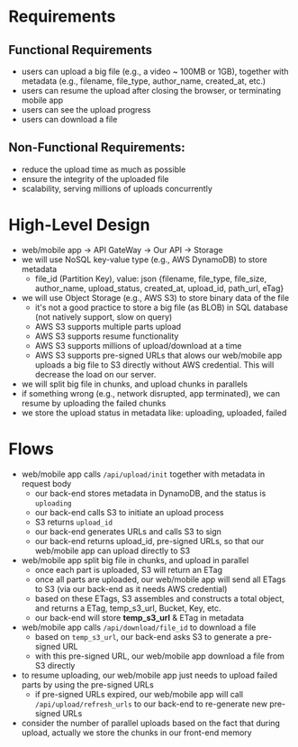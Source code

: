 # Requirements

## Functional Requirements
- users can upload a big file (e.g., a video ~ 100MB or 1GB), together with metadata (e.g., filename, file_type, author_name, created_at, etc.)
- users can resume the upload after closing the browser, or terminating mobile app
- users can see the upload progress
- users can download a file

## Non-Functional Requirements:
- reduce the upload time as much as possible
- ensure the integrity of the uploaded file 
- scalability, serving millions of uploads concurrently

# High-Level Design

- web/mobile app -> API GateWay -> Our API -> Storage
- we will use NoSQL key-value type (e.g., AWS DynamoDB) to store metadata
  - file_id (Partition Key), value: json {filename, file_type, file_size, author_name, upload_status, created_at, upload_id, path_url, eTag}
- we will use Object Storage (e.g., AWS S3) to store binary data of the file
  - it's not a good practice to store a big file (as BLOB) in SQL database (not natively support, slow on query)
  - AWS S3 supports multiple parts upload
  - AWS S3 supports resume functionality
  - AWS S3 supports millions of upload/download at a time
  - AWS S3 supports pre-signed URLs that alows our web/mobile app uploads a big file to S3 directly without AWS credential. This will decrease the load on our server.
- we will split big file in chunks, and upload chunks in parallels
- if something wrong (e.g., network disrupted, app terminated), we can resume by uploading the failed chunks
- we store the upload status in metadata like: uploading, uploaded, failed

# Flows
- web/mobile app calls `/api/upload/init` together with metadata in request body
  - our back-end stores metadata in DynamoDB, and the status is `uploading`
  - our back-end calls S3 to initiate an upload process
  - S3 returns `upload_id`
  - our back-end generates URLs and calls S3 to sign
  - our back-end returns upload_id, pre-signed URLs, so that our web/mobile app can upload directly to S3
- web/mobile app split big file in chunks, and upload in parallel
  - once each part is uploaded, S3 will return an ETag
  - once all parts are uploaded, our web/mobile app will send all ETags to S3 (via our back-end as it needs AWS credential)
  - based on these ETags, S3 assembles and constructs a total object, and returns a ETag, temp_s3_url, Bucket, Key, etc.
  - our back-end will store **temp_s3_url** & ETag in metadata
- web/mobile app calls `/api/download/file_id` to download a file
  - based on `temp_s3_url`, our back-end asks S3 to generate a pre-signed URL
  - with this pre-signed URL, our web/mobile app download a file from S3 directly
- to resume uploading, our web/mobile app just needs to upload failed parts by using the pre-signed URLs
  - if pre-signed URLs expired, our web/mobile app will call `/api/upload/refresh_urls` to our back-end to re-generate new pre-signed URLs
- consider the number of parallel uploads based on the fact that during upload, actually we store the chunks in our front-end memory










